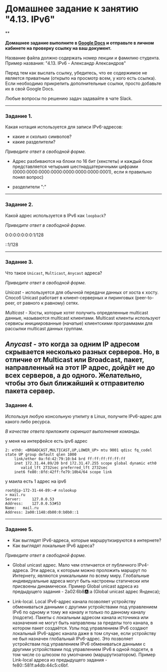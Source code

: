 # Домашнее задание к занятию "4.13. IPv6"

**

**Домашнее задание выполните в [Google Docs](https://docs.google.com/) и отправьте в личном кабинете на проверку ссылку на ваш документ.** 

Название файла должно содержать номер лекции и фамилию студента. Пример названия: "4.13. IPv6 - Александр Александров"

Перед тем как выслать ссылку, убедитесь, что ее содержимое не является приватным (открыто на просмотр всем, у кого есть ссылка). Если необходимо прикрепить дополнительные ссылки, просто добавьте их в свой Google Docs.

Любые вопросы по решению задач задавайте в чате Slack.

---

### Задание 1. 

Какая нотация используется для записи IPv6-адресов:

 - какие и сколько символов?
 - какие разделители?

*Приведите ответ в свободной форме.*

- Адрес разбиваются на блоки по 16 бит (хекстеты) и каждый блок представляется четырьмя шестнадцатеричными цифрами (0000:0000:0000:0000:0000:0000:0000:0001), если я правильно понял вопрос)

- разделители ":"


---

### Задание 2. 

Какой адрес используется в IPv6 как `loopback`?

*Приведите ответ в свободной форме.*

0:0:0:0:0:0:0:1/128

::1/128

---

### Задание 3. 

Что такое `Unicast`, `Multicast`, `Anycast` адреса?

*Приведите ответ в свободной форме.*

*Unicast* - используется для обычной передачи данных от хоста к хосту. Способ Unicast работает в клиент-серверных и пиринговых (peer-to-peer, от равного к равному) сетях.

*Multicast* -  Хосты, которые хотят получить определенные multicast данные, называются multicast клиентами. Multicast клиенты используют сервисы инициированные (начатые) клиентскими программами для рассылки multicast данных группам.

*Anycast* - это когда за одним IP адресом скрывается несколько разных серверов. Но, в отличие от Multicast или Broadcast, пакет, направленный на этот IP адрес, дойдёт не до всех серверов, а до одного. Желательно, чтобы это был ближайший к отправителю пакета сервер.
---

### Задание 4. 

Используя любую консольную утилиту в Linux, получите IPv6-адрес для какого либо ресурса.

*В качестве ответа приложите скриншот выполнения команды.*

у меня на интерфейсе есть ipv6 адрес
```
2: eth0: <BROADCAST,MULTICAST,UP,LOWER_UP> mtu 9001 qdisc fq_codel state UP group default qlen 1000
    link/ether 0a:fd:42:79:10:b4 brd ff:ff:ff:ff:ff:ff
    inet 172.31.44.89/20 brd 172.31.47.255 scope global dynamic eth0
       valid_lft 2732sec preferred_lft 2732sec
    inet6 fe80::8fd:42ff:fe79:10b4/64 scope link
```

у маила есть 1 адрес на ipv6

```
root@ip-172-31-44-89:~# nslookup
> mail.ru
Server:		127.0.0.53
Address:	127.0.0.53#53
Name:	mail.ru
Address: 2a00:1148:db00:0:b0b0::1
```

---

### Задание 5. 

 - Как выглядят IPv6-адреса, которые маршрутизируются в интернете?
 - Как выглядят локальные IPv6 адреса?

*Приведите ответ в свободной форме.*

- Global unicast адрес. Мало чем отличается от публичного IPv4-адреса. Эти адреса, к которым можно проложить маршрут по Интернету, являются уникальными по всему миру. Глобальные индивидуальные адреса могут быть настроены статически или присвоены динамически. Пример Global unicast адреса из предыдущего задания - 2a02:6b8:a::a (Global unicast адрес Яндекса);

- Link-local. Local IPv6-адрес канала позволяет устройству обмениваться данными с другими устройствами под управлением IPv6 по одному и тому же каналу и только по данному каналу (подсети). Пакеты с локальным адресом канала источника или назначения не могут быть направлены за пределы того канала, в котором пакет создаётся. Узлы под управлением IPv6 создают локальный IPv6-адрес канала даже в том случае, если устройству не был назначен глобальный IPv6-адрес. Это позволяет устройствам под управлением IPv6 обмениваться данными с другими устройствами под управлением IPv6 в одной подсети, в том числе со шлюзом по умолчанию (маршрутизатором). Пример Link-local адреса из предыдущего задания - fe80::581f:a4db:44c5:c6bf.
